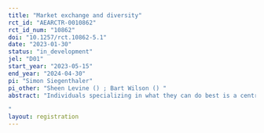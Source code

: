 ```yaml
---
title: "Market exchange and diversity"
rct_id: "AEARCTR-0010862"
rct_id_num: "10862"
doi: "10.1257/rct.10862-5.1"
date: "2023-01-30"
status: "in_development"
jel: "D01"
start_year: "2023-05-15"
end_year: "2024-04-30"
pi: "Simon Siegenthaler"
pi_other: "Sheen Levine () ; Bart Wilson () "
abstract: "Individuals specializing in what they can do best is a central component of economic production. However, people often seek partners among those who are superficially like them (e.g., gender, race). Such preferences for homophily can deprive a population of diversity, resulting in segregation. In a market context, such preferences can harm efficiency by limiting the search for exchange partners. We are interested to study mechanisms that drive lack of diversity in a setting where agents can engage in the most foundational market behavior: they can specialize to generate gains from trade through exchange.
"
layout: registration
---
```


